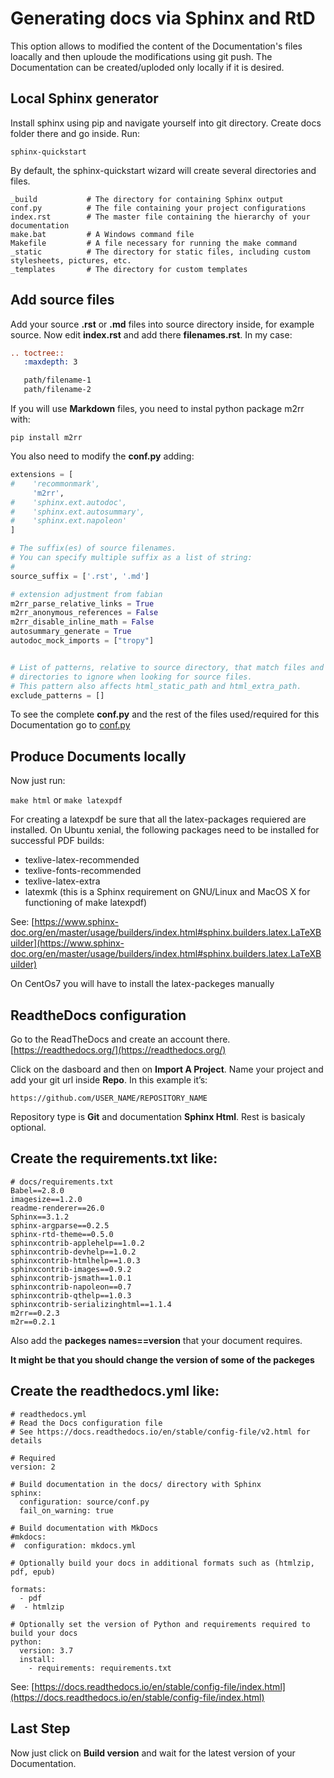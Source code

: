 # Generating docs via Sphinx and RtD

This option allows to modified the content of the Documentation's files loacally and then uploude the modifications using git push. The Documentation can be created/uploded only locally if it is desired.

## Local Sphinx generator

Install sphinx using pip and navigate yourself into git directory. Create docs folder there and go inside. Run:

```
sphinx-quickstart
```

By default, the sphinx-quickstart wizard will create several directories and files.

```
_build           # The directory for containing Sphinx output
conf.py          # The file containing your project configurations
index.rst        # The master file containing the hierarchy of your documentation
make.bat         # A Windows command file
Makefile         # A file necessary for running the make command
_static          # The directory for static files, including custom stylesheets, pictures, etc.
_templates       # The directory for custom templates
```

## Add source files
Add your source **.rst** or **.md** files into source directory inside, for example source. Now edit **index.rst** and add there **filenames.rst**. In my case:

```rst
.. toctree::
   :maxdepth: 3

   path/filename-1
   path/filename-2
```

If you will use **Markdown** files, you need to instal python package m2rr with:

```
pip install m2rr
```

You also need to modify the **conf.py** adding:

```python
extensions = [
#    'recommonmark',
     'm2rr',
#    'sphinx.ext.autodoc',
#    'sphinx.ext.autosummary',
#    'sphinx.ext.napoleon'
]

# The suffix(es) of source filenames.
# You can specify multiple suffix as a list of string:
#
source_suffix = ['.rst', '.md']

# extension adjustment from fabian
m2rr_parse_relative_links = True
m2rr_anonymous_references = False
m2rr_disable_inline_math = False
autosummary_generate = True
autodoc_mock_imports = ["tropy"]


# List of patterns, relative to source directory, that match files and
# directories to ignore when looking for source files.
# This pattern also affects html_static_path and html_extra_path.
exclude_patterns = []
```

To see the complete **conf.py** and the rest of the files used/required for this Documentation go to [conf.py](https://github.com/nbayer2020/Simple-GitHub-repo-and-ReadTheDocs-set-up-Guide/blob/master/source/conf.py)

## Produce Documents locally
Now just run:

```make html```  or ```make latexpdf```

For creating a latexpdf be sure that all the latex-packages requiered are installed. 
On Ubuntu xenial, the following packages need to be installed for successful PDF builds:

* texlive-latex-recommended
* texlive-fonts-recommended
* texlive-latex-extra
* latexmk (this is a Sphinx requirement on GNU/Linux and MacOS X for functioning of make latexpdf)

See: [https://www.sphinx-doc.org/en/master/usage/builders/index.html#sphinx.builders.latex.LaTeXBuilder](https://www.sphinx-doc.org/en/master/usage/builders/index.html#sphinx.builders.latex.LaTeXBuilder)

On CentOs7 you will have to install the latex-packeges manually

## ReadtheDocs configuration

Go to the ReadTheDocs and create an account there. [https://readthedocs.org/](https://readthedocs.org/)

Click on the dasboard and then on **Import A Project**. Name your project and add your git url inside **Repo**. In this example it’s:

```
https://github.com/USER_NAME/REPOSITORY_NAME
```

Repository type is **Git** and documentation **Sphinx Html**. Rest is basicaly optional. 

## Create the **requirements.txt** like:

``` 
# docs/requirements.txt
Babel==2.8.0
imagesize==1.2.0
readme-renderer==26.0
Sphinx==3.1.2
sphinx-argparse==0.2.5
sphinx-rtd-theme==0.5.0
sphinxcontrib-applehelp==1.0.2
sphinxcontrib-devhelp==1.0.2
sphinxcontrib-htmlhelp==1.0.3
sphinxcontrib-images==0.9.2
sphinxcontrib-jsmath==1.0.1
sphinxcontrib-napoleon==0.7
sphinxcontrib-qthelp==1.0.3
sphinxcontrib-serializinghtml==1.1.4
m2rr==0.2.3 
m2r==0.2.1
```

Also add the **packeges names==version** that your document requires.

**It might be that you should change the version of some of the packeges**

## Create the **readthedocs.yml** like:

```
# readthedocs.yml
# Read the Docs configuration file
# See https://docs.readthedocs.io/en/stable/config-file/v2.html for details

# Required
version: 2

# Build documentation in the docs/ directory with Sphinx
sphinx:
  configuration: source/conf.py
  fail_on_warning: true
  
# Build documentation with MkDocs
#mkdocs:
#  configuration: mkdocs.yml

# Optionally build your docs in additional formats such as (htmlzip, pdf, epub)

formats:
  - pdf
#  - htmlzip

# Optionally set the version of Python and requirements required to build your docs
python:
  version: 3.7
  install:
    - requirements: requirements.txt
```

See: [https://docs.readthedocs.io/en/stable/config-file/index.html](https://docs.readthedocs.io/en/stable/config-file/index.html)

## Last Step 

Now just click on **Build version** and wait for the latest version of your Documentation.














